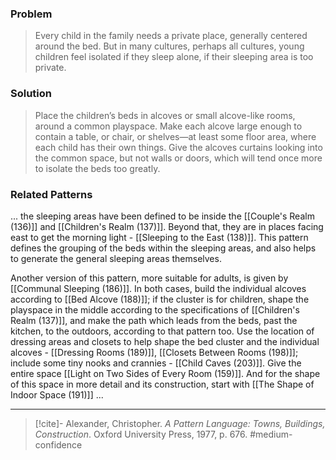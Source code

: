 ### Problem
>Every child in the family needs a private place, generally centered around the bed. But in many cultures, perhaps all cultures, young children feel isolated if they sleep alone, if their sleeping area is too private.

### Solution
>Place the children’s beds in alcoves or small alcove-like rooms, around a common playspace. Make each alcove large enough to contain a table, or chair, or shelves—at least some floor area, where each child has their own things. Give the alcoves curtains looking into the common space, but not walls or doors, which will tend once more to isolate the beds too greatly.

### Related Patterns
... the sleeping areas have been defined to be inside the [[Couple's Realm (136)]] and [[Children's Realm (137)]]. Beyond that, they are in places facing east to get the morning light - [[Sleeping to the East (138)]]. This pattern defines the grouping of the beds within the sleeping areas, and also helps to generate the general sleeping areas themselves.

Another version of this pattern, more suitable for adults, is given by [[Communal Sleeping (186)]]. In both cases, build the individual alcoves according to [[Bed Alcove (188)]]; if the cluster is for children, shape the playspace in the middle according to the specifications of [[Children's Realm (137)]], and make the path which leads from the beds, past the kitchen, to the outdoors, according to that pattern too. Use the location of dressing areas and closets to help shape the bed cluster and the individual alcoves - [[Dressing Rooms (189)]], [[Closets Between Rooms (198)]]; include some tiny nooks and crannies - [[Child Caves (203)]]. Give the entire space [[Light on Two Sides of Every Room (159)]]. And for the shape of this space in more detail and its construction, start with [[The Shape of Indoor Space (191)]] ...

---

> [!cite]- Alexander, Christopher. _A Pattern Language: Towns, Buildings, Construction_. Oxford University Press, 1977, p. 676.
> #medium-confidence 